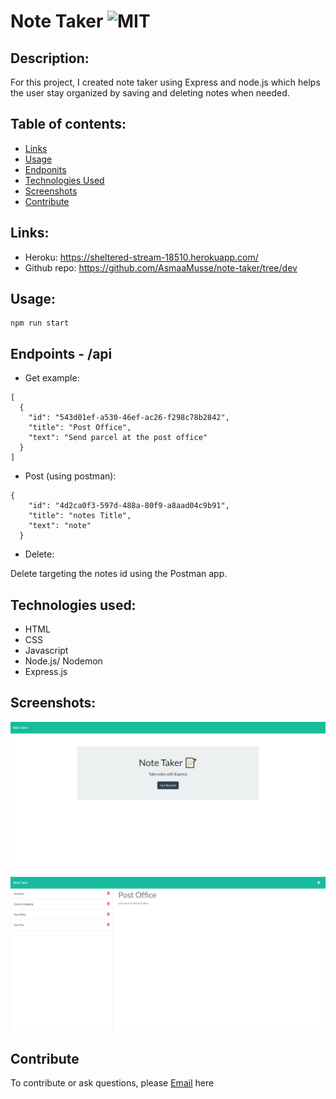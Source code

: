 # Note Taker ![MIT](https://img.shields.io/static/v1?label=MIT&message=License&color=orange)

## Description:

For this project, I created note taker using Express and node.js which helps the user stay organized by saving and deleting notes when needed.

## Table of contents:
- [Links](#links)
- [Usage](#usage)
- [Endponits](#endpoints)
- [Technologies Used](#technologies-used)
- [Screenshots](#screenshots)
- [Contribute](#contribute)

## Links:

- Heroku: https://sheltered-stream-18510.herokuapp.com/
- Github repo: https://github.com/AsmaaMusse/note-taker/tree/dev

## Usage:

```
npm run start
```

## Endpoints - /api

- Get example:

```
[
  {
    "id": "543d01ef-a530-46ef-ac26-f298c78b2842",
    "title": "Post Office",
    "text": "Send parcel at the post office"
  }
]

```

- Post (using postman):

```
{
    "id": "4d2ca0f3-597d-488a-80f9-a8aad04c9b91",
    "title": "notes Title",
    "text": "note"
  }

```

- Delete:

Delete targeting the notes id using the Postman app.

## Technologies used:

- HTML
- CSS
- Javascript
- Node.js/ Nodemon
- Express.js

## Screenshots:

![homepage](public/assets/images/homepage.jpg)
![notesPage](public/assets/images/notespage.jpg)

## Contribute

To contribute or ask questions, please <a href="https://mail.google.com/mail/u/0/?tf=cm&to=asmaamusse03@gmail.com&cc&bcc&su&body&fs=1">Email</a> here
